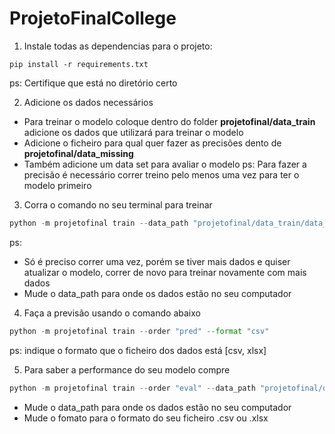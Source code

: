 # ProjetoFinalCollege
1. Instale todas as dependencias para o projeto: 
```
pip install -r requirements.txt
```
ps: Certifique que está no diretório certo

2. Adicione os dados necessários
- Para treinar o modelo coloque dentro do folder **projetofinal/data_train** adicione os dados que utilizará para treinar o modelo
- Adicione o ficheiro para qual quer fazer as precisões dento de **projetofinal/data_missing**
- Também adicione um data set para avaliar o modelo
ps: Para fazer a precisão é necessário correr treino pelo menos uma vez para ter o modelo primeiro

3. Corra o comando no seu terminal para treinar
```python
python -m projetofinal train --data_path "projetofinal/data_train/data_path"
```
ps: 
- Só é preciso correr uma vez, porém se tiver mais dados e quiser atualizar o modelo, correr de novo para treinar novamente com mais dados
- Mude o data_path para onde os dados estão no seu computador

4.  Faça a previsão usando o comando abaixo
```python
python -m projetofinal train --order "pred" --format "csv"  
```
ps: indique o formato que o ficheiro dos dados está [csv, xlsx]

5. Para saber a performance do seu modelo compre
```python
python -m projetofinal train --order "eval" --data_path "projetofinal/data_train/data_path"  --format "csv"
```
- Mude o data_path para onde os dados estão no seu computador
- Mude o fomato para o formato do seu  ficheiro .csv ou .xlsx